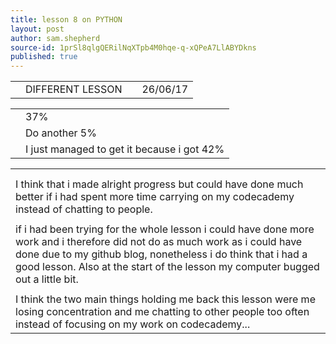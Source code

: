 ```yaml
---
title: lesson 8 on PYTHON
layout: post
author: sam.shepherd
source-id: 1prSl8qlgQERilNqXTpb4M0hqe-q-xQPeA7LlABYDkns
published: true
---
```

<table>
  <tr>
    <td></td>
    <td>DIFFERENT LESSON</td>
    <td></td>
    <td>26/06/17</td>
  </tr>
</table>


<table>
  <tr>
    <td></td>
    <td>37% </td>
  </tr>
  <tr>
    <td></td>
    <td>Do another 5%</td>
  </tr>
  <tr>
    <td></td>
    <td>I just managed to get it because i got 42%</td>
  </tr>
</table>


<table>
  <tr>
    <td></td>
  </tr>
  <tr>
    <td></td>
  </tr>
  <tr>
    <td>I think that i made alright progress but could have done much better if i had spent more time carrying on my codecademy instead of chatting to people.</td>
  </tr>
  <tr>
    <td></td>
  </tr>
  <tr>
    <td>if i had been trying for the whole lesson i could have done more work and i therefore did not do as much work as i could have done due to my github blog, nonetheless i do think that i had a good lesson. Also at the start of the lesson my computer bugged out a little bit. </td>
  </tr>
  <tr>
    <td></td>
  </tr>
  <tr>
    <td>I think the two main things holding me back this lesson were me losing concentration and me chatting to other people too often instead of focusing on my work on codecademy...</td>
  </tr>
</table>


